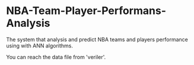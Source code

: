 # NBA-Team-Player-Performans-Analysis

The system that analysis and predict NBA teams and players performance using with ANN algorithms.

You can reach the data file from 'veriler'.

